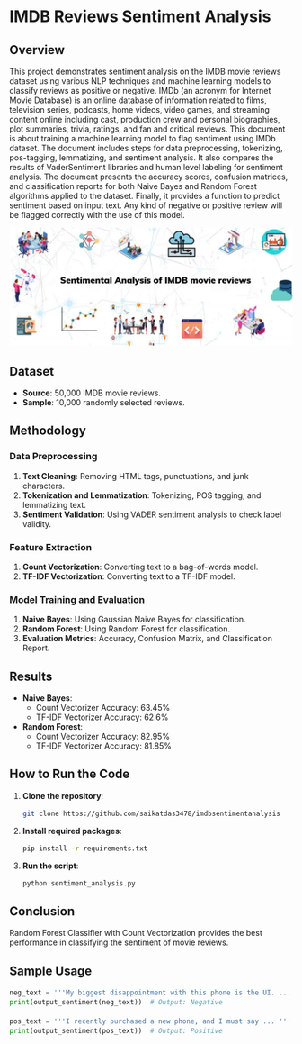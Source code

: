# IMDB Reviews Sentiment Analysis

## Overview
This project demonstrates sentiment analysis on the IMDB movie reviews dataset using various NLP techniques and machine learning models to classify reviews as positive or negative. IMDb (an acronym for Internet Movie Database) is an online database of information related to films, television series, podcasts, home videos, video games, and streaming content online including cast, production crew and personal biographies, plot summaries, trivia, ratings, and fan and critical reviews. This document is about training a machine learning model to flag sentiment using IMDb dataset. The document includes steps for data preprocessing, tokenizing, pos-tagging, lemmatizing, and sentiment analysis. 
It also compares the results of VaderSentiment libraries and human level labeling for sentiment analysis. The document presents the accuracy scores, confusion matrices, and classification reports for both Naive Bayes and Random Forest algorithms applied to the dataset. Finally, it provides a function to predict sentiment based on input text. Any kind of negative or positive review will be flagged correctly with the use of this model.

![Image](https://github.com/saikatdas3478/imdbsentimentanalysis/blob/main/Sentimental-Analysis-of-IMDB-movie-reviews-1024x427.webp)

## Dataset
- **Source**: 50,000 IMDB movie reviews.
- **Sample**: 10,000 randomly selected reviews.

## Methodology

### Data Preprocessing
1. **Text Cleaning**: Removing HTML tags, punctuations, and junk characters.
2. **Tokenization and Lemmatization**: Tokenizing, POS tagging, and lemmatizing text.
3. **Sentiment Validation**: Using VADER sentiment analysis to check label validity.

### Feature Extraction
1. **Count Vectorization**: Converting text to a bag-of-words model.
2. **TF-IDF Vectorization**: Converting text to a TF-IDF model.

### Model Training and Evaluation
1. **Naive Bayes**: Using Gaussian Naive Bayes for classification.
2. **Random Forest**: Using Random Forest for classification.
3. **Evaluation Metrics**: Accuracy, Confusion Matrix, and Classification Report.

## Results
- **Naive Bayes**:
  - Count Vectorizer Accuracy: 63.45%
  - TF-IDF Vectorizer Accuracy: 62.6%
- **Random Forest**:
  - Count Vectorizer Accuracy: 82.95%
  - TF-IDF Vectorizer Accuracy: 81.85%

## How to Run the Code
1. **Clone the repository**:
    ```bash
    git clone https://github.com/saikatdas3478/imdbsentimentanalysis
    ```
2. **Install required packages**:
    ```bash
    pip install -r requirements.txt
    ```
3. **Run the script**:
    ```bash
    python sentiment_analysis.py
    ```

## Conclusion
Random Forest Classifier with Count Vectorization provides the best performance in classifying the sentiment of movie reviews.

## Sample Usage
```python
neg_text = '''My biggest disappointment with this phone is the UI. ... '''
print(output_sentiment(neg_text))  # Output: Negative

pos_text = '''I recently purchased a new phone, and I must say ... '''
print(output_sentiment(pos_text))  # Output: Positive
